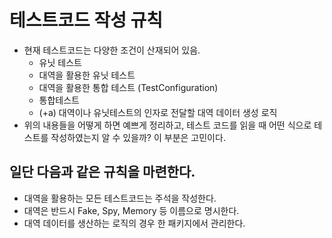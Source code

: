 # 테스트코드 작성 규칙
- 현재 테스트코드는 다양한 조건이 산재되어 있음.
  - 유닛 테스트
  - 대역을 활용한 유닛 테스트
  - 대역을 활용한 통합 테스트 (TestConfiguration)
  - 통합테스트
  - (+a) 대역이나 유닛테스트의 인자로 전달할 대역 데이터 생성 로직 
- 위의 내용들을 어떻게 하면 예쁘게 정리하고, 테스트 코드를 읽을 때 어떤 식으로 테스트를 작성하였는지 알 수 있을까? 이 부분은 고민이다. 

## 일단 다음과 같은 규칙을 마련한다.
- 대역을 활용하는 모든 테스트코드는 주석을 작성한다.
- 대역은 반드시 Fake, Spy, Memory 등 이름으로 명시한다. 
- 대역 데이터를 생산하는 로직의 경우 한 패키지에서 관리한다.